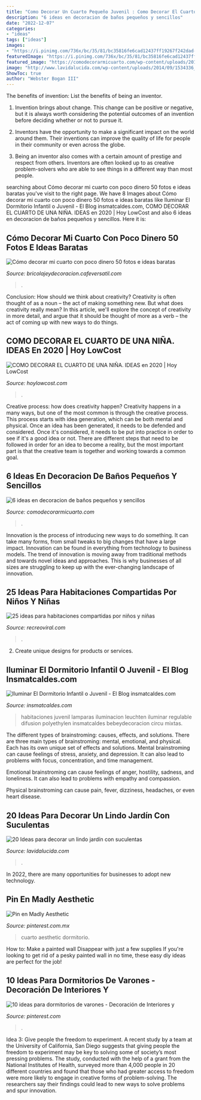 ```yaml
---
title: "Como Decorar Un Cuarto Pequeño Juvenil : Como Decorar El Cuarto De Una Niña. Ideas En 2020"
description: "6 ideas en decoracion de baños pequeños y sencillos"
date: "2022-12-07"
categories:
- "ideas"
tags: ["ideas"]
images:
- "https://i.pinimg.com/736x/bc/35/81/bc35816fe6cad12437ff19267f242dad--room-kids-kids-rooms.jpg"
featuredImage: "https://i.pinimg.com/736x/bc/35/81/bc35816fe6cad12437ff19267f242dad--room-kids-kids-rooms.jpg"
featured_image: "https://comodecorarmicuarto.com/wp-content/uploads/2019/09/economica-decoracion-de-baños-pequeños-y-sencillos.jpg"
image: "http://www.lavidalucida.com/wp-content/uploads/2014/09/1534336_187117581488707_599128456_n.jpg"
ShowToc: true
author: "Webster Bogan III"
---
```



The benefits of invention: List the benefits of being an inventor.
1. Invention brings about change. This change can be positive or negative, but it is always worth considering the potential outcomes of an invention before deciding whether or not to pursue it.
2. Inventors have the opportunity to make a significant impact on the world around them. Their inventions can improve the quality of life for people in their community or even across the globe.

3. Being an inventor also comes with a certain amount of prestige and respect from others. Inventors are often looked up to as creative problem-solvers who are able to see things in a different way than most people.

	

		
searching about Cómo decorar mi cuarto con poco dinero 50 fotos e ideas baratas you've visit to the right page. We have 8 Images about Cómo decorar mi cuarto con poco dinero 50 fotos e ideas baratas like Iluminar El Dormitorio Infantil o Juvenil - El Blog insmatcaldes.com, COMO DECORAR EL CUARTO DE UNA NIÑA. IDEAS en 2020 | Hoy LowCost and also 6 ideas en decoracion de baños pequeños y sencillos. Here it is:
		
    
## Cómo Decorar Mi Cuarto Con Poco Dinero 50 Fotos E Ideas Baratas

<img loading=lazy src="http://bricolajeydecoracion.cafeversatil.com/wp-content/uploads/2010/05/56.jpg" onerror="this.onerror=null;this.src='https://tse4.mm.bing.net/th?id=OIP.pC_cHMINhaB2ivODlTYuOAHaJ3&amp;pid=15.1';" alt="Cómo decorar mi cuarto con poco dinero 50 fotos e ideas baratas">

_Source: bricolajeydecoracion.cafeversatil.com_

>. 

	

Conclusion: How should we think about creativity?
Creativity is often thought of as a noun – the act of making something new. But what does creativity really mean? In this article, we'll explore the concept of creativity in more detail, and argue that it should be thought of more as a verb – the act of coming up with new ways to do things.

    
## COMO DECORAR EL CUARTO DE UNA NIÑA. IDEAS En 2020 | Hoy LowCost

<img loading=lazy src="https://hoylowcost.com/wp-content/uploads/2015/06/estilo-romantico-para-cuartos-de-niñas.jpeg" onerror="this.onerror=null;this.src='https://tse2.mm.bing.net/th?id=OIP.yw0fqeaGFrsdRq5Qij-koAHaFk&amp;pid=15.1';" alt="COMO DECORAR EL CUARTO DE UNA NIÑA. IDEAS en 2020 | Hoy LowCost">

_Source: hoylowcost.com_

>. 

	

Creative process: how does creativity happen?
Creativity happens in a many ways, but one of the most common is through the creative process. This process starts with idea generation, which can be both mental and physical. Once an idea has been generated, it needs to be defended and considered. Once it's considered, it needs to be put into practice in order to see if it's a good idea or not. There are different steps that need to be followed in order for an idea to become a reality, but the most important part is that the creative team is together and working towards a common goal.

    
## 6 Ideas En Decoracion De Baños Pequeños Y Sencillos

<img loading=lazy src="https://comodecorarmicuarto.com/wp-content/uploads/2019/09/economica-decoracion-de-baños-pequeños-y-sencillos.jpg" onerror="this.onerror=null;this.src='https://tse4.mm.bing.net/th?id=OIP.OOGfl4S6A4BadS9BAxsGJgAAAA&amp;pid=15.1';" alt="6 ideas en decoracion de baños pequeños y sencillos">

_Source: comodecorarmicuarto.com_

>. 

	

Innovation is the process of introducing new ways to do something. It can take many forms, from small tweaks to big changes that have a large impact. Innovation can be found in everything from technology to business models. The trend of innovation is moving away from traditional methods and towards novel ideas and approaches. This is why businesses of all sizes are struggling to keep up with the ever-changing landscape of innovation.

    
## 25 Ideas Para Habitaciones Compartidas Por Niños Y Niñas

<img loading=lazy src="https://www.recreoviral.com/wp-content/uploads/2015/10/Creativas-habitaciones-compartidas-por-niños-y-niñas-7.jpg" onerror="this.onerror=null;this.src='https://tse3.mm.bing.net/th?id=OIP.mXZ4BFplnJZSrfeDIgdi1AHaGC&amp;pid=15.1';" alt="25 ideas para habitaciones compartidas por niños y niñas">

_Source: recreoviral.com_

>. 

	

2. Create unique designs for products or services.

    
## Iluminar El Dormitorio Infantil O Juvenil - El Blog Insmatcaldes.com

<img loading=lazy src="https://www.insmatcaldes.com/blog/wp-content/uploads/lamparas-techo-infantiles-mixtas-60888-1584427.jpg" onerror="this.onerror=null;this.src='https://tse3.mm.bing.net/th?id=OIP.tJZszVSNhXhdlOu3Nt8ZLQHaKs&amp;pid=15.1';" alt="Iluminar El Dormitorio Infantil o Juvenil - El Blog insmatcaldes.com">

_Source: insmatcaldes.com_

>habitaciones juvenil lamparas iluminacion leuchten iluminar regulable difusion polyethylen insmatcaldes bebeydecoracion circu mixtas. 

	

The different types of brainstroming: causes, effects, and solutions.
There are three main types of brainstroming: mental, emotional, and physical. Each has its own unique set of effects and solutions.
Mental brainstroming can cause feelings of stress, anxiety, and depression. It can also lead to problems with focus, concentration, and time management.

Emotional brainstroming can cause feelings of anger, hostility, sadness, and loneliness. It can also lead to problems with empathy and compassion.

Physical brainstroming can cause pain, fever, dizziness, headaches, or even heart disease.

    
## 20 Ideas Para Decorar Un Lindo Jardín Con Suculentas

<img loading=lazy src="http://www.lavidalucida.com/wp-content/uploads/2014/09/1534336_187117581488707_599128456_n.jpg" onerror="this.onerror=null;this.src='https://tse3.mm.bing.net/th?id=OIP.VYEZimbtUC--piMRCR7BTgHaJ4&amp;pid=15.1';" alt="20 Ideas para decorar un lindo jardín con suculentas">

_Source: lavidalucida.com_

>. 

	

In 2022, there are many opportunities for businesses to adopt new technology.

    
## Pin En Madly Aesthetic

<img loading=lazy src="https://i.pinimg.com/736x/9e/2d/c3/9e2dc3e18c9861029abf528c8b8f2dc3.jpg" onerror="this.onerror=null;this.src='https://tse1.mm.bing.net/th?id=OIP.WL5FX1_2sQYe9BZswtz6SQHaLH&amp;pid=15.1';" alt="Pin en Madly Aesthetic">

_Source: pinterest.com.mx_

>cuarto aesthetic dormitorio. 

	

How to: Make a painted wall Disappear with just a few supplies
If you're looking to get rid of a pesky painted wall in no time, these easy diy ideas are perfect for the job!

    
## 10 Ideas Para Dormitorios De Varones - Decoración De Interiores Y

<img loading=lazy src="https://i.pinimg.com/736x/bc/35/81/bc35816fe6cad12437ff19267f242dad--room-kids-kids-rooms.jpg" onerror="this.onerror=null;this.src='https://tse4.mm.bing.net/th?id=OIP.jtFv1VFa3E5tFEORp2CtFAAAAA&amp;pid=15.1';" alt="10 ideas para dormitorios de varones - Decoración de Interiores y">

_Source: pinterest.com_

>. 

	

Idea 3: Give people the freedom to experiment.
A recent study by a team at the University of California, San Diego suggests that giving people the freedom to experiment may be key to solving some of society’s most pressing problems. The study, conducted with the help of a grant from the National Institutes of Health, surveyed more than 4,000 people in 20 different countries and found that those who had greater access to freedom were more likely to engage in creative forms of problem-solving. The researchers say their findings could lead to new ways to solve problems and spur innovation.

